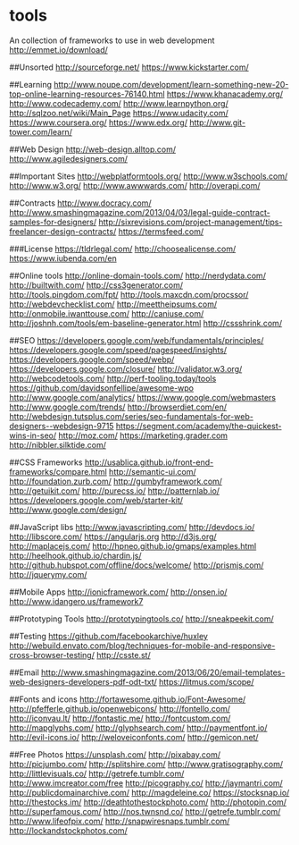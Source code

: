 # tools
An collection of frameworks to use in web development
http://emmet.io/download/ 

##Unsorted
http://sourceforge.net/
https://www.kickstarter.com/

##Learning
http://www.noupe.com/development/learn-something-new-20-top-online-learning-resources-76140.html
https://www.khanacademy.org/
http://www.codecademy.com/
http://www.learnpython.org/
http://sqlzoo.net/wiki/Main_Page
https://www.udacity.com/
https://www.coursera.org/
https://www.edx.org/
http://www.git-tower.com/learn/

##Web Design
http://web-design.alltop.com/
http://www.agiledesigners.com/

##Important Sites
http://webplatformtools.org/
http://www.w3schools.com/
http://www.w3.org/
http://www.awwwards.com/
http://overapi.com/

##Contracts
http://www.docracy.com/
http://www.smashingmagazine.com/2013/04/03/legal-guide-contract-samples-for-designers/
http://sixrevisions.com/project-management/tips-freelancer-design-contracts/
https://termsfeed.com/

###License
https://tldrlegal.com/
http://choosealicense.com/
https://www.iubenda.com/en

##Online tools
http://online-domain-tools.com/
http://nerdydata.com/
http://builtwith.com/
http://css3generator.com/
http://tools.pingdom.com/fpt/
http://tools.maxcdn.com/procssor/
http://webdevchecklist.com/
http://meettheipsums.com/
http://onmobile.iwanttouse.com/
http://caniuse.com/
http://joshnh.com/tools/em-baseline-generator.html
http://cssshrink.com/

##SEO
https://developers.google.com/web/fundamentals/principles/
https://developers.google.com/speed/pagespeed/insights/
https://developers.google.com/speed/webp/
https://developers.google.com/closure/
http://validator.w3.org/
http://webcodetools.com/
http://perf-tooling.today/tools
https://github.com/davidsonfellipe/awesome-wpo
http://www.google.com/analytics/
https://www.google.com/webmasters
http://www.google.com/trends/
http://browserdiet.com/en/
http://webdesign.tutsplus.com/series/seo-fundamentals-for-web-designers--webdesign-9715
https://segment.com/academy/the-quickest-wins-in-seo/
http://moz.com/
https://marketing.grader.com
http://nibbler.silktide.com/

##CSS Frameworks
http://usablica.github.io/front-end-frameworks/compare.html
http://semantic-ui.com/
http://foundation.zurb.com/
http://gumbyframework.com/
http://getuikit.com/
http://purecss.io/
http://patternlab.io/
https://developers.google.com/web/starter-kit/
http://www.google.com/design/

##JavaScript libs
http://www.javascripting.com/
http://devdocs.io/
http://libscore.com/
https://angularjs.org
http://d3js.org/
http://maplacejs.com/
http://hpneo.github.io/gmaps/examples.html
http://heelhook.github.io/chardin.js/
http://github.hubspot.com/offline/docs/welcome/
http://prismjs.com/
http://jquerymy.com/

##Mobile Apps
http://ionicframework.com/
http://onsen.io/
http://www.idangero.us/framework7

##Prototyping Tools
http://prototypingtools.co/
http://sneakpeekit.com/

##Testing
https://github.com/facebookarchive/huxley
http://webuild.envato.com/blog/techniques-for-mobile-and-responsive-cross-browser-testing/
http://csste.st/

##Email
http://www.smashingmagazine.com/2013/06/20/email-templates-web-designers-developers-pdf-odt-txt/
https://litmus.com/scope/

##Fonts and icons
http://fortawesome.github.io/Font-Awesome/
http://pfefferle.github.io/openwebicons/
http://fontello.com/
http://iconvau.lt/
http://fontastic.me/
http://fontcustom.com/
http://mapglyphs.com/
http://glyphsearch.com/
http://paymentfont.io/
http://evil-icons.io/
http://weloveiconfonts.com/
http://gemicon.net/

##Free Photos
https://unsplash.com/
http://pixabay.com/
http://picjumbo.com/
http://splitshire.com/
http://www.gratisography.com/
http://littlevisuals.co/
http://getrefe.tumblr.com/
http://www.imcreator.com/free
http://picography.co/
http://jaymantri.com/
http://publicdomainarchive.com/
http://magdeleine.co/
https://stocksnap.io/
http://thestocks.im/
http://deathtothestockphoto.com/
http://photopin.com/
http://superfamous.com/
http://nos.twnsnd.co/
http://getrefe.tumblr.com/
http://www.lifeofpix.com/
http://snapwiresnaps.tumblr.com/
http://lockandstockphotos.com/
